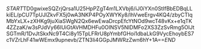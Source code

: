 $START$TD0gwixeSQZrjQrsa1U25HpPZgT4m1LXVbj6/iJ0iYXn0StIfBbEDBqLLkiEL/pCU7TpUJlZkvFX5j0wA3NKP4POyXWYKy8/lhVweErgv4KQ4/zbyCTIqMbYxLX+zXHKg9juXiaSWgN2Qx6ewEwaDrcpEfcYtNOd9wcT48vKx+e1qTK4ZZzaK/w3sPJdVy66lUiGtAVHMDHFu0OINSV5NIDMFo2XS3ZzSvRmg5OIJtSGTmR/1DvJtSkxNc9T4Ci8y15TpLFRrU8pYmbfGHoi1dbaLkG9VycEhoybES7c1VZrLhF41wWEmx9upnevb/ZTN3Ii4GGpJMWRzZwn6hY+1A==$END$
